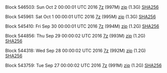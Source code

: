 Block 546503: Sun Oct  2 00:00:01 UTC 2016 [7z](https://transfer.sh/uPS9C/bootstrap.dat.20161002.7z) (997M) [zip](https://transfer.sh/csznU/bootstrap.dat.20161002.zip) (1.3G) [SHA256](https://transfer.sh/rHUcS/sha256.txt)

Block 545961: Sat Oct  1 00:00:01 UTC 2016 [7z](https://transfer.sh/mmvwJ/bootstrap.dat.20161001.7z) (995M) [zip](https://transfer.sh/hJT8f/bootstrap.dat.20161001.zip) (1.3G) [SHA256](https://transfer.sh/oIdHm/sha256.txt)

Block 545410: Fri Sep 30 00:00:01 UTC 2016 [7z](https://transfer.sh/s9pyY/bootstrap.dat.20160930.7z) (994M) [zip](https://transfer.sh/zbu5s/bootstrap.dat.20160930.zip) (1.2G) [SHA256](https://transfer.sh/QJdiq/sha256.txt)

Block 544856: Thu Sep 29 00:00:02 UTC 2016 [7z](https://transfer.sh/15T2jS/bootstrap.dat.20160929.7z) (993M) [zip](https://transfer.sh/ivOaw/bootstrap.dat.20160929.zip) (1.2G) [SHA256](https://transfer.sh/BDP9O/sha256.txt)

Block 544318: Wed Sep 28 00:00:02 UTC 2016 [7z](https://transfer.sh/btkek/bootstrap.dat.20160928.7z) (992M) [zip](https://transfer.sh/9gnIr/bootstrap.dat.20160928.zip) (1.2G) [SHA256](https://transfer.sh/vo1AT/sha256.txt)

Block 543759: Tue Sep 27 00:00:02 UTC 2016 [7z](https://transfer.sh/rtfIe/bootstrap.dat.20160927.7z) (991M) [zip](https://transfer.sh/OM6c6/bootstrap.dat.20160927.zip) (1.2G) [SHA256](https://transfer.sh/tNZdy/sha256.txt)
